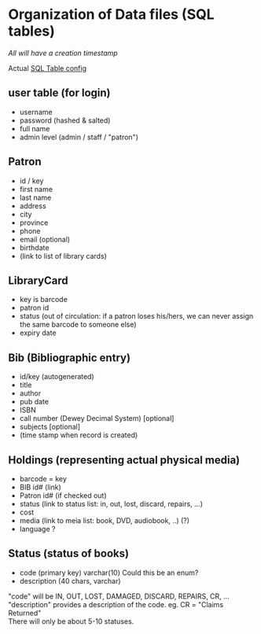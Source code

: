 # Organization of Data files (SQL tables)

_All will have a creation timestamp_

Actual [SQL Table config](SQL_Tables.md)

## user table (for login)
* username 
* password (hashed & salted)
* full name
* admin level (admin / staff / "patron")

## Patron
* id / key
* first name
* last name
* address
* city
* province
* phone
* email (optional)
* birthdate
* (link to list of library cards)

## LibraryCard
* key is barcode
* patron id
* status (out of circulation: if a patron loses his/hers, we can never assign the same barcode to someone else)
* expiry date

## Bib (Bibliographic entry)
* id/key (autogenerated)
* title 
* author
* pub date
* ISBN
* call number (Dewey Decimal System) [optional]
* subjects [optional]
* (time stamp when record is created)

## Holdings (representing actual physical media)
* barcode = key
* BIB id# (link)
* Patron id# (if checked out)
* status (link to status list: in, out, lost, discard, repairs, ...)
* cost
* media (link to meia list: book, DVD, audiobook, ..) (?)
* language ?

## Status (status of books)
* code (primary key) varchar(10)    Could this be an enum?
* description (40 chars, varchar)

"code" will be IN, OUT, LOST, DAMAGED, DISCARD, REPAIRS, CR, ...     
"description" provides a description of the code. eg. CR = "Claims Returned"    
There will only be about 5-10 statuses.    
